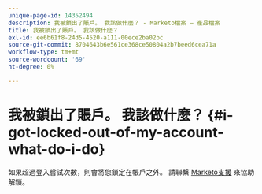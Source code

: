 ```yaml
---
unique-page-id: 14352494
description: 我被鎖出了賬戶。 我該做什麼？ - Marketo檔案 — 產品檔案
title: 我被鎖出了賬戶。 我該做什麼？
exl-id: ee6b61f8-24d5-4520-a111-00ece2ba02bc
source-git-commit: 8704643b6e561ce368ce50804a2b7beed6cea71a
workflow-type: tm+mt
source-wordcount: '69'
ht-degree: 0%

---
```


# 我被鎖出了賬戶。 我該做什麼？ {#i-got-locked-out-of-my-account-what-do-i-do}

如果超過登入嘗試次數，則會將您鎖定在帳戶之外。 請聯繫 [Marketo支援](https://nation.marketo.com/t5/Support/ct-p/Support#) 來協助解鎖。
